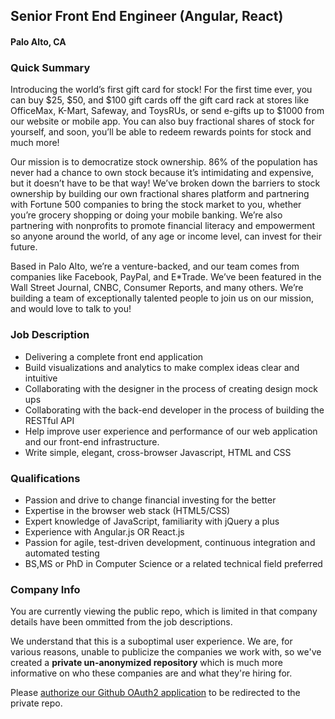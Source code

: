 ## Senior Front End Engineer (Angular, React)
#### Palo Alto, CA

### Quick Summary
Introducing the world’s first gift card for stock! For the first time ever, you can buy $25, $50, and $100 gift cards off the gift card rack at stores like OfficeMax, K-Mart, Safeway, and ToysRUs, or send e-gifts up to $1000 from our website or mobile app. You can also buy fractional shares of stock for yourself, and soon, you’ll be able to redeem rewards points for stock and much more!

Our mission is to democratize stock ownership. 86% of the population has never had a chance to own stock because it’s intimidating and expensive, but it doesn’t have to be that way! We’ve broken down the barriers to stock ownership by building our own fractional shares platform and partnering with Fortune 500 companies to bring the stock market to you, whether you’re grocery shopping or doing your mobile banking. We’re also partnering with nonprofits to promote financial literacy and empowerment so anyone around the world, of any age or income level, can invest for their future.

Based in Palo Alto, we’re a venture-backed, and our team comes from companies like Facebook, PayPal, and E*Trade. We’ve been featured in the Wall Street Journal, CNBC, Consumer Reports, and many others. We’re building a team of exceptionally talented people to join us on our mission, and would love to talk to you!

### Job Description
+ Delivering a complete front end application
+ Build visualizations and analytics to make complex ideas clear and intuitive
+ Collaborating with the designer in the process of creating design mock ups
+ Collaborating with the back-end developer in the process of building the RESTful API
+ Help improve user experience and performance of our web application and our front-end infrastructure.
+ Write simple, elegant, cross-browser Javascript, HTML and CSS

### Qualifications
+ Passion and drive to change financial investing for the better
+ Expertise in the browser web stack (HTML5/CSS)
+ Expert knowledge of JavaScript, familiarity with jQuery a plus
+ Experience with Angular.js OR React.js
+ Passion for agile, test-driven development, continuous integration and automated testing
+ BS,MS or PhD in Computer Science or a related technical field preferred

### Company Info
You are currently viewing the public repo, which is limited in that company details have been ommitted from the job descriptions.  
    
We understand that this is a suboptimal user experience.  We are, for various reasons, unable to publicize the companies we work with, so we've
created a **private un-anonymized repository** which is much more informative on who these companies are and what they're hiring for.  
    
Please [authorize our Github OAuth2 application](https://letsrockit.co/users/auth/github?job_id=u3rvy2twawxl-senior-frontend-engineer-angular-react) to be redirected to the private repo.
